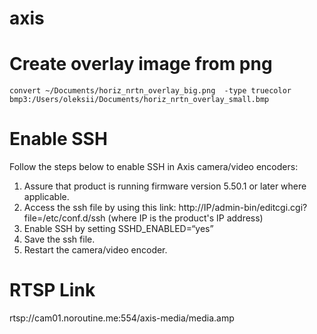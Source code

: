 axis
===

# Create overlay image from png

```
convert ~/Documents/horiz_nrtn_overlay_big.png  -type truecolor  bmp3:/Users/oleksii/Documents/horiz_nrtn_overlay_small.bmp
```

# Enable SSH

Follow the steps below to enable SSH in Axis camera/video encoders:
1. Assure that product is running firmware version 5.50.1 or later where applicable.
2. Access the ssh file by using this link: http://IP/admin-bin/editcgi.cgi?file=/etc/conf.d/ssh (where IP is the product's IP address)
3. Enable SSH by setting SSHD_ENABLED=“yes”
4. Save the ssh file.
5. Restart the camera/video encoder.

# RTSP Link

rtsp://cam01.noroutine.me:554/axis-media/media.amp